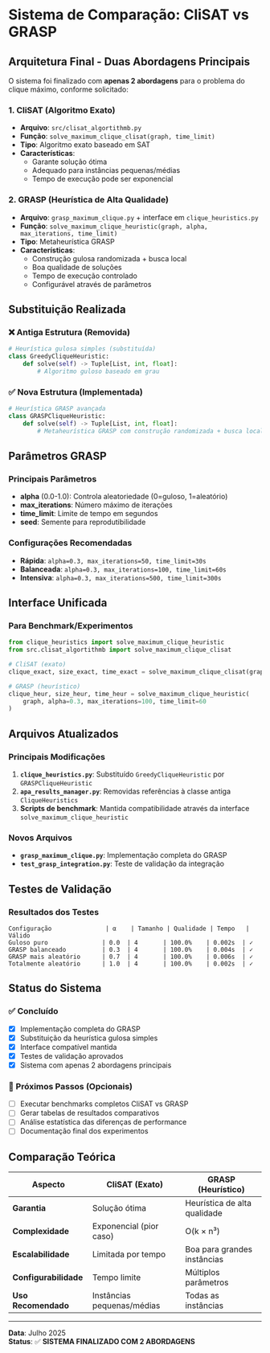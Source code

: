 # Sistema de Comparação: CliSAT vs GRASP

## Arquitetura Final - Duas Abordagens Principais

O sistema foi finalizado com **apenas 2 abordagens** para o problema do clique máximo, conforme solicitado:

### 1. CliSAT (Algoritmo Exato)
- **Arquivo**: `src/clisat_algortithmb.py`
- **Função**: `solve_maximum_clique_clisat(graph, time_limit)`
- **Tipo**: Algoritmo exato baseado em SAT
- **Características**:
  - Garante solução ótima
  - Adequado para instâncias pequenas/médias
  - Tempo de execução pode ser exponencial

### 2. GRASP (Heurística de Alta Qualidade)
- **Arquivo**: `grasp_maximum_clique.py` + interface em `clique_heuristics.py`
- **Função**: `solve_maximum_clique_heuristic(graph, alpha, max_iterations, time_limit)`
- **Tipo**: Metaheurística GRASP
- **Características**:
  - Construção gulosa randomizada + busca local
  - Boa qualidade de soluções
  - Tempo de execução controlado
  - Configurável através de parâmetros

## Substituição Realizada

### ❌ Antiga Estrutura (Removida)
```python
# Heurística gulosa simples (substituída)
class GreedyCliqueHeuristic:
    def solve(self) -> Tuple[List, int, float]:
        # Algoritmo guloso baseado em grau
```

### ✅ Nova Estrutura (Implementada)
```python
# Heurística GRASP avançada
class GRASPCliqueHeuristic:
    def solve(self) -> Tuple[List, int, float]:
        # Metaheurística GRASP com construção randomizada + busca local
```

## Parâmetros GRASP

### Principais Parâmetros
- **alpha** (0.0-1.0): Controla aleatoriedade (0=guloso, 1=aleatório)
- **max_iterations**: Número máximo de iterações
- **time_limit**: Limite de tempo em segundos
- **seed**: Semente para reprodutibilidade

### Configurações Recomendadas
- **Rápida**: `alpha=0.3, max_iterations=50, time_limit=30s`
- **Balanceada**: `alpha=0.3, max_iterations=100, time_limit=60s`
- **Intensiva**: `alpha=0.3, max_iterations=500, time_limit=300s`

## Interface Unificada

### Para Benchmark/Experimentos
```python
from clique_heuristics import solve_maximum_clique_heuristic
from src.clisat_algortithmb import solve_maximum_clique_clisat

# CliSAT (exato)
clique_exact, size_exact, time_exact = solve_maximum_clique_clisat(graph, time_limit=300)

# GRASP (heurístico)
clique_heur, size_heur, time_heur = solve_maximum_clique_heuristic(
    graph, alpha=0.3, max_iterations=100, time_limit=60
)
```

## Arquivos Atualizados

### Principais Modificações
1. **`clique_heuristics.py`**: Substituído `GreedyCliqueHeuristic` por `GRASPCliqueHeuristic`
2. **`apa_results_manager.py`**: Removidas referências à classe antiga `CliqueHeuristics`
3. **Scripts de benchmark**: Mantida compatibilidade através da interface `solve_maximum_clique_heuristic`

### Novos Arquivos
- **`grasp_maximum_clique.py`**: Implementação completa do GRASP
- **`test_grasp_integration.py`**: Teste de validação da integração

## Testes de Validação

### Resultados dos Testes
```
Configuração               | α    | Tamanho | Qualidade | Tempo   | Válido
Guloso puro               | 0.0  | 4       | 100.0%    | 0.002s  | ✓
GRASP balanceado          | 0.3  | 4       | 100.0%    | 0.004s  | ✓
GRASP mais aleatório      | 0.7  | 4       | 100.0%    | 0.006s  | ✓
Totalmente aleatório      | 1.0  | 4       | 100.0%    | 0.002s  | ✓
```

## Status do Sistema

### ✅ Concluído
- [x] Implementação completa do GRASP
- [x] Substituição da heurística gulosa simples
- [x] Interface compatível mantida
- [x] Testes de validação aprovados
- [x] Sistema com apenas 2 abordagens principais

### 🎯 Próximos Passos (Opcionais)
- [ ] Executar benchmarks completos CliSAT vs GRASP
- [ ] Gerar tabelas de resultados comparativos
- [ ] Análise estatística das diferenças de performance
- [ ] Documentação final dos experimentos

## Comparação Teórica

| Aspecto | CliSAT (Exato) | GRASP (Heurístico) |
|---------|----------------|-------------------|
| **Garantia** | Solução ótima | Heurística de alta qualidade |
| **Complexidade** | Exponencial (pior caso) | O(k × n³) |
| **Escalabilidade** | Limitada por tempo | Boa para grandes instâncias |
| **Configurabilidade** | Tempo limite | Múltiplos parâmetros |
| **Uso Recomendado** | Instâncias pequenas/médias | Todas as instâncias |

---

**Data**: Julho 2025  
**Status**: ✅ **SISTEMA FINALIZADO COM 2 ABORDAGENS**
